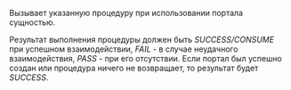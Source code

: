 ﻿Вызывает указанную процедуру при использовании портала сущностью.

Результат выполнения процедуры должен быть _SUCCESS/CONSUME_ при успешном взаимодействии, _FAIL_ - в случае неудачного
взаимодействия, _PASS_ - при его отсутствии. Если портал был успешно создан или процедура ничего не возвращает, то
результат будет _SUCCESS_.